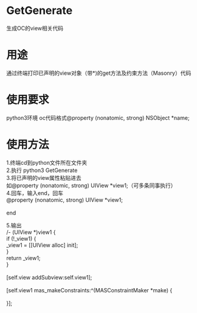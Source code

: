 # GetGenerate
生成OC的view相关代码

# 用途
通过终端打印已声明的view对象（带*)的get方法及约束方法（Masonry）代码

# 使用要求
python3环境
oc代码格式@property (nonatomic, strong) NSObject *name;

# 使用方法<br>
1.终端cd到python文件所在文件夹<br>
2.执行 python3 GetGenerate<br>
3.将已声明的view属性粘贴进去<br>
 如@property (nonatomic, strong) UIView *view1;（可多条同事执行）<br>
4.回车，输入end，回车<br>
@property (nonatomic, strong) UIView *view1;<br>
<br>
end<br>

5.输出<br>
/- (UIView *)view1 {<br>
    if (!_view1) {<br>
        _view1 = [[UIView alloc] init];<br>
    }<br>
    return _view1;<br>
}<br>
<br>
[self.view addSubview:self.view1];<br>
<br>
[self.view1 mas_makeConstraints:^(MASConstraintMaker *make) {<br>
	<br>
}];<br>
